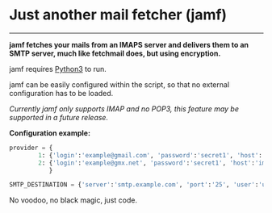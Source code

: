 # Just another mail fetcher  (jamf)
-------------
**jamf fetches your mails from an IMAPS server and delivers them to an SMTP server, much like fetchmail does, but using encryption.** 

jamf requires [Python3](https://www.python.org/) to run.

jamf can be easily configured within the script, so that no external configuration has to be loaded.


_Currently jamf only supports IMAP and no POP3, this feature may be supported in a future release._

**Configuration example:**

```python
provider = { 
        1: {'login':'example@gmail.com', 'password':'secret1', 'host':'imap.gmail.com', 'port':'', 'addr_to':'example@gmx.net', 'addr_from':'example@gmail.com', 'folder':'INBOX'}, 
        2: {'login':'example@gmx.net', 'password':'secret1', 'host':'imap.gmx.net', 'port':'', 'addr_to':'example@gmail.com', 'addr_from':'example@gmx.net', 'folder':'INBOX'}
           }
```

```python
SMTP_DESTINATION = {'server':'smtp.example.com', 'port':'25', 'user':'username', 'password':'pa$$word', 'debug_level':'1'}
```

No voodoo, no black magic, just code.

